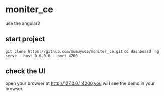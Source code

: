 # moniter_ce
use the angular2

## start project
`git clone https://github.com/mumuyu65/moniter_ce.git`
`cd dashboard `
`ng serve --host 0.0.0.0 --port 4200`

## check the UI
open your browser at http://127.0.0.1:4200,you will see the demo in your browser.
